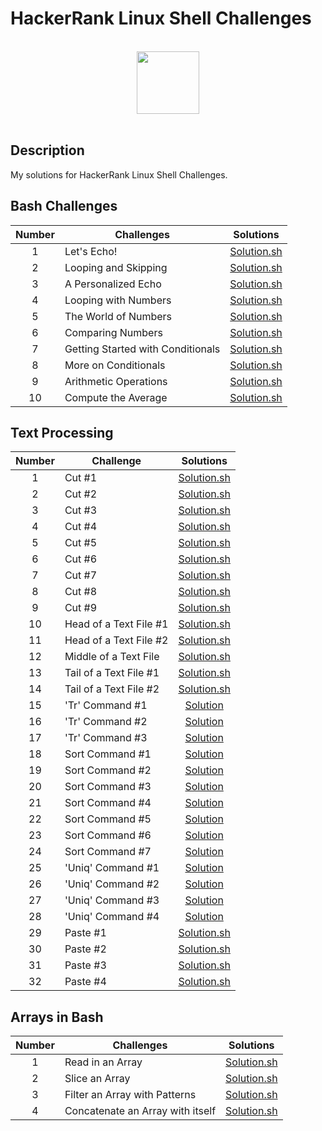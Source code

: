 # HackerRank Linux Shell Challenges

<p align="center">  
	<br>
	<a href="https://www.hackerrank.com/kursadkalenderb1">
        <img height=100 src="https://hrcdn.net/community-frontend/assets/brand/logo-new-white-green-a5cb16e0ae.svg"> 
    	</a>
	<br>
	<br>
</p>

## Description
My solutions for HackerRank Linux Shell Challenges.

## Bash Challenges

| Number | Challenges | Solutions |
|:------:|------------|:---------:|
| 1 |Let's Echo! | [Solution.sh](Challenges/Bash/Let's%20Echo.sh)
| 2 |Looping and Skipping | [Solution.sh](Challenges/Bash/Looping%20and%20Skipping.sh)
| 3 |A Personalized Echo | [Solution.sh](Challenges/Bash/A%20Personalized%20Echo.sh)
| 4 |Looping with Numbers | [Solution.sh](Challenges/Bash/Looping%20with%20Numbers.sh)
| 5 |The World of Numbers | [Solution.sh](Challenges/Bash/The%20World%20of%20Numbers.sh)
| 6 |Comparing Numbers | [Solution.sh](Challenges/Bash/Comparing%20Numbers.sh)
| 7 |Getting Started with Conditionals | [Solution.sh](Challenges/Bash/Getting%20Started%20with%20Conditionals.sh)
| 8 |More on Conditionals | [Solution.sh](Challenges/Bash/More%20on%20Conditionals.sh)
| 9 |Arithmetic Operations | [Solution.sh](Challenges/Bash/Arithmetic%20Operations.sh)
| 10 |Compute the Average | [Solution.sh](Challenges/Bash/Compute%20the%20Average.sh)

## Text Processing

| Number | Challenge | Solutions |
|:------:|-----------|:---------:|
| 1 |Cut #1| [Solution.sh](Challenges/Text%20Processing/Cut%20%231.sh) |
| 2 |Cut #2| [Solution.sh](Challenges/Text%20Processing/Cut%20%232.sh) |
| 3 |Cut #3| [Solution.sh](Challenges/Text%20Processing/Cut%20%233.sh) |
| 4 |Cut #4| [Solution.sh](Challenges/Text%20Processing/Cut%20%234.sh) |
| 5 |Cut #5| [Solution.sh](Challenges/Text%20Processing/Cut%20%235.sh) |
| 6 |Cut #6| [Solution.sh](Challenges/Text%20Processing/Cut%20%236.sh) |
| 7 |Cut #7| [Solution.sh](Challenges/Text%20Processing/Cut%20%237.sh) |
| 8 |Cut #8| [Solution.sh](Challenges/Text%20Processing/Cut%20%238.sh) |
| 9 |Cut #9| [Solution.sh](Challenges/Text%20Processing/Cut%20%239.sh) |
| 10 |Head of a Text File #1| [Solution.sh](Challenges/Text%20Processing/Head%20of%20a%20Text%20File%20%231.sh) |
| 11 |Head of a Text File #2| [Solution.sh](Challenges/Text%20Processing/Head%20of%20a%20Text%20File%20%232.sh) |
| 12 |Middle of a Text File| [Solution.sh](Challenges/Text%20Processing/Middle%20of%20a%20Text%20File.sh) |
| 13 |Tail of a Text File #1| [Solution.sh](Challenges/Text%20Processing/Tail%20of%20a%20Text%20File%20%231.sh) |
| 14 |Tail of a Text File #2| [Solution.sh](Challenges/Text%20Processing/Tail%20of%20a%20Text%20File%20%232.sh) |
| 15 |'Tr' Command #1 | [Solution](Challenges/Text%20Processing/'Tr'%20Command%20%231.sh) |
| 16 |'Tr' Command #2 | [Solution](Challenges/Text%20Processing/'Tr'%20Command%20%232.sh) |
| 17 |'Tr' Command #3 | [Solution](Challenges/Text%20Processing/'Tr'%20Command%20%233.sh) |
| 18 |Sort Command #1 | [Solution](Challenges/Text%20Processing/Sort%20Command%20%231.sh) |
| 19 |Sort Command #2 | [Solution](Challenges/Text%20Processing/Sort%20Command%20%232.sh) |
| 20 |Sort Command #3 | [Solution](Challenges/Text%20Processing/Sort%20Command%20%233.sh) |
| 21 |Sort Command #4 | [Solution](Challenges/Text%20Processing/Sort%20Command%20%234.sh) |
| 22 |Sort Command #5 | [Solution](Challenges/Text%20Processing/Sort%20Command%20%235.sh) |
| 23 |Sort Command #6 | [Solution](Challenges/Text%20Processing/Sort%20Command%20%236.sh) |
| 24 |Sort Command #7 | [Solution](Challenges/Text%20Processing/Sort%20Command%20%237.sh) |
| 25 |'Uniq' Command #1 | [Solution](Challenges/Text%20Processing/'Uniq'%20Command%20%231.sh) |
| 26 |'Uniq' Command #2 | [Solution](Challenges/Text%20Processing/'Uniq'%20Command%20%232.sh) |
| 27 |'Uniq' Command #3 | [Solution](Challenges/Text%20Processing/'Uniq'%20Command%20%233.sh) |
| 28 |'Uniq' Command #4 | [Solution](Challenges/Text%20Processing/'Uniq'%20Command%20%234.sh) |
| 29 |Paste #1| [Solution.sh](Challenges/Text%20Processing/Paste%20%231.sh) |
| 30 |Paste #2| [Solution.sh](Challenges/Text%20Processing/Paste%20%232.sh) |
| 31 |Paste #3| [Solution.sh](Challenges/Text%20Processing/Paste%20%233.sh) |
| 32 |Paste #4| [Solution.sh](Challenges/Text%20Processing/Paste%20%234.sh) |

## Arrays in Bash

| Number | Challenges | Solutions |
|:------:|------------|:---------:|
| 1 |Read in an Array | [Solution.sh](Challenges/Arrays%20in%20Bash/Read%20in%20an%20Array.sh)
| 2 |Slice an Array | [Solution.sh](Challenges/Arrays%20in%20Bash/Slice%20an%20Array.sh)
| 3 |Filter an Array with Patterns | [Solution.sh](Challenges/Arrays%20in%20Bash/Filter%20an%20Array%20with%20Patterns.sh)
| 4 |Concatenate an Array with itself | [Solution.sh](Challenges/Arrays%20in%20Bash/Concatenate%20an%20Array%20with%20itself.sh)

